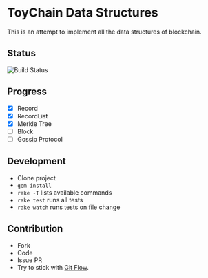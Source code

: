 # ToyChain Data Structures

This is an attempt to implement all the data structures of blockchain.

## Status

![Build Status][travis]

## Progress

- [x] Record
- [x] RecordList
- [x] Merkle Tree
- [ ] Block
- [ ] Gossip Protocol

## Development

- Clone project
- `gem install`
- `rake -T` lists available commands
- `rake test` runs all tests
- `rake watch` runs tests on file change

## Contribution

- Fork
- Code
- Issue PR
- Try to stick with [Git Flow][gf].

[gf]: https://github.com/nvie/gitflow
[travis]: https://travis-ci.org/big-org/toychain-data_structures.svg?branch=master
